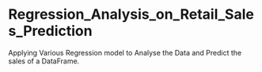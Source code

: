 # Regression_Analysis_on_Retail_Sales_Prediction
Applying Various Regression model to Analyse the Data and Predict the sales  of a DataFrame.
